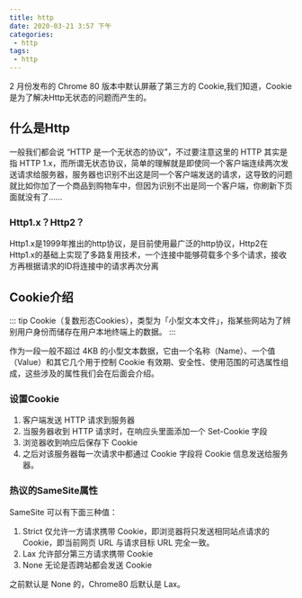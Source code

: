 ```yaml
---
title: http
date: 2020-03-21 3:57 下午
categories: 
 - http
tags: 
 - http
---
```


2 月份发布的 Chrome 80 版本中默认屏蔽了第三方的 Cookie,我们知道，Cookie是为了解决Http无状态的问题而产生的。
<!-- more -->

## 什么是Http

一般我们都会说 “HTTP 是一个无状态的协议”，不过要注意这里的 HTTP 其实是指 HTTP 1.x，而所谓无状态协议，简单的理解就是即使同一个客户端连续两次发送请求给服务器，服务器也识别不出这是同一个客户端发送的请求，这导致的问题就比如你加了一个商品到购物车中，但因为识别不出是同一个客户端，你刷新下页面就没有了……

### Http1.x？Http2？

Http1.x是1999年推出的http协议，是目前使用最广泛的http协议，Http2在Http1.x的基础上实现了多路复用技术，一个连接中能够荷载多个多个请求，接收方再根据请求的ID将连接中的请求再次分离

## Cookie介绍

::: tip
Cookie（复数形态Cookies），类型为「小型文本文件」，指某些网站为了辨别用户身份而储存在用户本地终端上的数据。
:::

作为一段一般不超过 4KB 的小型文本数据，它由一个名称（Name）、一个值（Value）和其它几个用于控制 Cookie 有效期、安全性、使用范围的可选属性组成，这些涉及的属性我们会在后面会介绍。

### 设置Cookie

1. 客户端发送 HTTP 请求到服务器
2. 当服务器收到 HTTP 请求时，在响应头里面添加一个 Set-Cookie 字段
3. 浏览器收到响应后保存下 Cookie
4. 之后对该服务器每一次请求中都通过 Cookie 字段将 Cookie 信息发送给服务器。

### 热议的SameSite属性

SameSite 可以有下面三种值：
1. Strict 仅允许一方请求携带 Cookie，即浏览器将只发送相同站点请求的 Cookie，即当前网页 URL 与请求目标 URL 完全一致。
2. Lax 允许部分第三方请求携带 Cookie
3. None 无论是否跨站都会发送 Cookie

之前默认是 None 的，Chrome80 后默认是 Lax。




